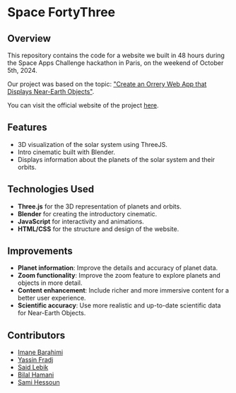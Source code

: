 # Space FortyThree

## Overview
This repository contains the code for a website we built in 48 hours during the Space Apps Challenge hackathon in Paris, on the weekend of October 5th, 2024.

Our project was based on the topic: ["Create an Orrery Web App that Displays Near-Earth Objects"](https://www.spaceappschallenge.org/nasa-space-apps-2024/challenges/create-an-orrery-web-app-that-displays-near-earth-objects/).

You can visit the official website of the project [here](https://imane-21.github.io/Space-FortyThree/).

## Features
- 3D visualization of the solar system using ThreeJS.
- Intro cinematic built with Blender.
- Displays information about the planets of the solar system and their orbits.

## Technologies Used
- **Three.js** for the 3D representation of planets and orbits.
- **Blender** for creating the introductory cinematic.
- **JavaScript** for interactivity and animations.
- **HTML/CSS** for the structure and design of the website.

## Improvements
- **Planet information**: Improve the details and accuracy of planet data.
- **Zoom functionality**: Improve the zoom feature to explore planets and objects in more detail.
- **Content enhancement**: Include richer and more immersive content for a better user experience.
- **Scientific accuracy**: Use more realistic and up-to-date scientific data for Near-Earth Objects.





## Contributors
- [Imane Barahimi](https://github.com/imane-21)
- [Yassin Fradj](https://github.com/yassn0)
- [Said Lebik](https://github.com/slkrt111)
- [Bilal Hamani](https://github.com/Bilscript)
- [Sami Hessoun](https://github.com/akshayyy12a)
